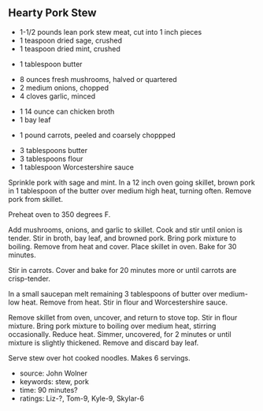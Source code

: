 Hearty Pork Stew
----------------

- 1-1/2 pounds lean pork stew meat, cut into 1 inch pieces
- 1 teaspoon dried sage, crushed
- 1 teaspoon dried mint, crushed
<!-- -->
- 1 tablespoon butter
<!-- -->
- 8 ounces fresh mushrooms, halved or quartered
- 2 medium onions, chopped
- 4 cloves garlic, minced
<!-- -->
- 1 14 ounce can chicken broth
- 1 bay leaf
<!-- -->
- 1 pound carrots, peeled and coarsely choppped
<!-- -->
- 3 tablespoons butter
- 3 tablespoons flour
- 1 tablespoon Worcestershire sauce

Sprinkle pork with sage and mint.  In a 12 inch oven going skillet,
brown pork in 1 tablespoon of the butter over medium high heat,
turning often.  Remove pork from skillet.

Preheat oven to 350 degrees F.

Add mushrooms, onions, and garlic to skillet.  Cook and stir until
onion is tender.  Stir in broth, bay leaf, and browned pork.  Bring
pork mixture to boiling.  Remove from heat and cover.  Place skillet
in oven.  Bake for 30 minutes.

Stir in carrots.  Cover and bake for 20 minutes more or until carrots
are crisp-tender.

In a small saucepan melt remaining 3 tablespoons of butter over
medium-low heat.  Remove from heat.  Stir in flour and Worcestershire
sauce.

Remove skillet from oven, uncover, and return to stove top.  Stir in
flour mixture.  Bring pork mixture to boiling over medium heat,
stirring occasionally.  Reduce heat.  Simmer, uncovered, for 2 minutes
or until mixture is slightly thickened.  Remove and discard bay leaf.

Serve stew over hot cooked noodles.  Makes 6 servings.

- source: John Wolner
- keywords: stew, pork
- time: 90 minutes?
- ratings: Liz-?, Tom-9, Kyle-9, Skylar-6
